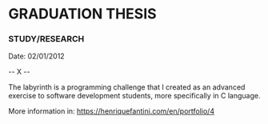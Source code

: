 # GRADUATION THESIS
### STUDY/RESEARCH

Date: 02/01/2012


-- X --

The labyrinth is a programming challenge that I created as an advanced exercise to software development students, more specifically in C language.

More information in: https://henriquefantini.com/en/portfolio/4